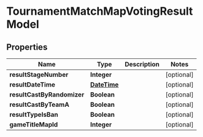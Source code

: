 
# TournamentMatchMapVotingResultModel

## Properties
Name | Type | Description | Notes
------------ | ------------- | ------------- | -------------
**resultStageNumber** | **Integer** |  |  [optional]
**resultDateTime** | [**DateTime**](DateTime.md) |  |  [optional]
**resultCastByRandomizer** | **Boolean** |  |  [optional]
**resultCastByTeamA** | **Boolean** |  |  [optional]
**resultTypeIsBan** | **Boolean** |  |  [optional]
**gameTitleMapId** | **Integer** |  |  [optional]



